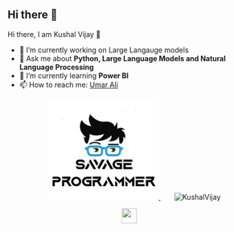 ## Hi there 👋

<!--
**gmumar788/gmumar788** is a ✨ _special_ ✨ repository because its `README.md` (this file) appears on your GitHub profile.

Here are some ideas to get you started:

- 🔭 I’m currently working on Large Langauge models.
- 🌱 I’m currently learning 
- 👯 I’m looking to collaborate on ...
- 🤔 I’m looking for help with ...
- 💬 Ask me about ...
- 📫 How to reach me: ...
- 😄 Pronouns: ...
- ⚡ Fun fact: ...
-->

<hi align="center">Hi there, I am Kushal Vijay 👋</h1>

- 🔭  I’m currently working on Large Langauge models</a>
- 💬 Ask me about <strong>Python, Large Language Models and Natural Language Processing </strong>
- 🌱 I’m currently learning <strong>Power BI  </strong>
- 📫 How to reach me: <a href="https://www.linkedin.com/in/umar-ali-b47845191/" target="_blank">Umar Ali</a>

<p align="center">
  <a href="www.youtube.com/c/SavageProgrammer" target="_blank"><img src="https://github.com/KushalVijay/KushalVijay/blob/main/finallogo1.jpg" height="200" width="220"> </a>&nbsp;&nbsp;&nbsp;&nbsp;&nbsp;&nbsp;
  <img src="https://github-readme-stats.vercel.app/api?username=KushalVijay&show_icons=true" alt="KushalVijay">
</p>

<p align="center">
  <a href="https://www.linkedin.com/in/umar-ali-b47845191/" target="_blank"><img src="https://cdn.jsdelivr.net/npm/simple-icons@3.0.1/icons/linkedin.svg" height="30" width="30"></a>
&nbsp;&nbsp;&nbsp;&nbsp;
</p>


